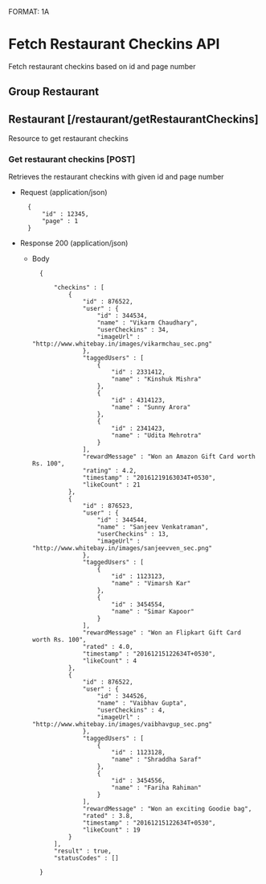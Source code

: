 FORMAT: 1A

# Fetch Restaurant Checkins API
Fetch restaurant checkins based on id and page number

## Group Restaurant

## Restaurant [/restaurant/getRestaurantCheckins]

Resource to get restaurant checkins

### Get restaurant checkins [POST]

Retrieves the restaurant checkins with given id and page number

+ Request (application/json)

        {
            "id" : 12345,
            "page" : 1
        }

+ Response 200 (application/json)

    + Body 

            {
                
                "checkins" : [
                    {
                        "id" : 876522,
                        "user" : {
                            "id" : 344534,
                            "name" : "Vikarm Chaudhary",
                            "userCheckins" : 34,
                            "imageUrl" : "http://www.whitebay.in/images/vikarmchau_sec.png"
                        },
                        "taggedUsers" : [
                            {
                                "id" : 2331412,
                                "name" : "Kinshuk Mishra"
                            },
                            {
                                "id" : 4314123,
                                "name" : "Sunny Arora"
                            },
                            {
                                "id" : 2341423,
                                "name" : "Udita Mehrotra"
                            }
                        ],                  
                        "rewardMessage" : "Won an Amazon Gift Card worth Rs. 100",
                        "rating" : 4.2,
                        "timestamp" : "20161219163034T+0530",
                        "likeCount" : 21
                    },
                    {   
                        "id" : 876523,
                        "user" : {
                            "id" : 344544,
                            "name" : "Sanjeev Venkatraman",
                            "userCheckins" : 13,
                            "imageUrl" : "http://www.whitebay.in/images/sanjeevven_sec.png"
                        },
                        "taggedUsers" : [
                            {
                                "id" : 1123123,
                                "name" : "Vimarsh Kar"
                            },
                            {
                                "id" : 3454554,
                                "name" : "Simar Kapoor"
                            }
                        ],
                        "rewardMessage" : "Won an Flipkart Gift Card worth Rs. 100",
                        "rated" : 4.0,
                        "timestamp" : "20161215122634T+0530",
                        "likeCount" : 4
                    },
                    {   
                        "id" : 876522,
                        "user" : {
                            "id" : 344526,
                            "name" : "Vaibhav Gupta",
                            "userCheckins" : 4,
                            "imageUrl" : "http://www.whitebay.in/images/vaibhavgup_sec.png"
                        },
                        "taggedUsers" : [
                            {
                                "id" : 1123128,
                                "name" : "Shraddha Saraf"
                            },
                            {
                                "id" : 3454556,
                                "name" : "Fariha Rahiman"
                            }
                        ],
                        "rewardMessage" : "Won an exciting Goodie bag",
                        "rated" : 3.8,
                        "timestamp" : "20161215122634T+0530",
                        "likeCount" : 19
                    }
                ],
                "result" : true,
                "statusCodes" : []
                    
            }